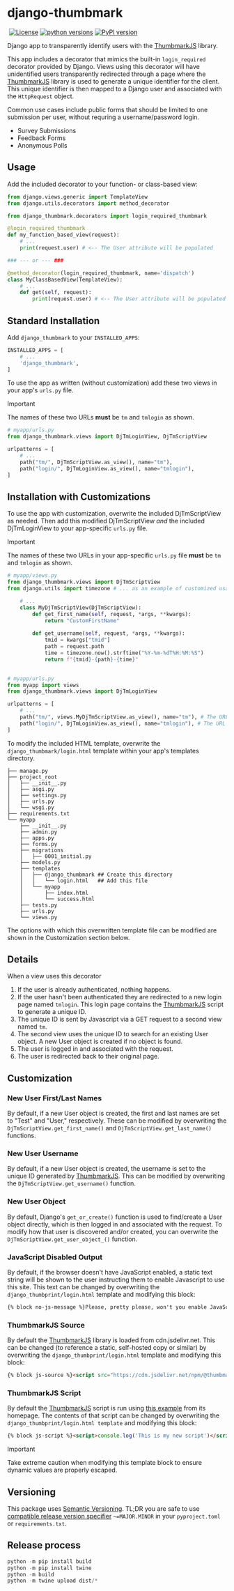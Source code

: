 # django-thumbmark
&nbsp;[![License](https://img.shields.io/pypi/l/django-thumbmark.svg?label=License)](https://pypi.python.org/pypi/django-thumbmark)&nbsp;[![python versions](https://img.shields.io/pypi/pyversions/django-thumbmark.svg?label=python%20versions)](https://pypi.python.org/pypi/django-thumbmark)&nbsp;[![PyPI version](https://img.shields.io/pypi/v/django-thumbmark.svg?label=PyPI%20version)](https://pypi.python.org/pypi/django-thumbmark)

Django app to transparently identify users with the [ThumbmarkJS](https://github.com/thumbmarkjs/thumbmarkjs) library.

This app includes a decorator that mimics the built-in ```login_required``` decorator provided by Django.  Views using this decorator will have unidentified users transparently redirected through a page where the [ThumbmarkJS](https://github.com/thumbmarkjs/thumbmarkjs) library is used to generate a unique identifier for the client.  This unique identifier is then mapped to a Django user and associated with the ```HttpRequest``` object.

Common use cases include public forms that should be limited to one submission per user, without requring a username/password login.
* Survey Submissions
* Feedback Forms
* Anonymous Polls

## Usage

Add the included decorator to your function- or class-based view:

```python
from django.views.generic import TemplateView
from django.utils.decorators import method_decorator

from django_thumbmark.decorators import login_required_thumbmark

@login_required_thumbmark
def my_function_based_view(request):
    # ...
    print(request.user) # <-- The User attribute will be populated

### --- or --- ###

@method_decorator(login_required_thumbmark, name='dispatch')
class MyClassBasedView(TemplateView):
    # ...
    def get(self, request):
        print(request.user) # <-- The User attribute will be populated
```

## Standard Installation

Add `django_thumbmark` to your `INSTALLED_APPS`:

```python
INSTALLED_APPS = [
    # ...
    'django_thumbmark',
]
```

To use the app as written (without customization) add these two views in your app's ```urls.py``` file.

> [!IMPORTANT]
> The names of these two URLs __must__ be ```tm``` and ```tmlogin``` as shown.

```python
# myapp/urls.py
from django_thumbmark.views import DjTmLoginView, DjTmScriptView

urlpatterns = [
    # ...
    path("tm/", DjTmScriptView.as_view(), name="tm"),
    path("login/", DjTmLoginView.as_view(), name="tmlogin"),
]
```

## Installation with Customizations

To use the app with customization, overwrite the included DjTmScriptView as needed.  Then add this modified DjTmScriptView *and* the included DjTmLoginView to your app-specific ```urls.py``` file.

> [!IMPORTANT]
> The names of these two URLs in your app-specific ```urls.py``` file __must__ be ```tm``` and ```tmlogin``` as shown.

```python
# myapp/views.py
from django_thumbmark.views import DjTmScriptView
from django.utils import timezone # ... as an example of customized usage

    # ...
    class MyDjTmScriptView(DjTmScriptView):
        def get_first_name(self, request, *args, **kwargs):
            return "CustomFirstName"
        
        def get_username(self, request, *args, **kwargs):
            tmid = kwargs["tmid"]
            path = request.path
            time = timezone.now().strftime("%Y-%m-%dT%H:%M:%S")
            return f"{tmid}-{path}-{time}"
    

# myapp/urls.py
from myapp import views
from django_thumbmark.views import DjTmLoginView

urlpatterns = [
    # ...
    path("tm/", views.MyDjTmScriptView.as_view(), name="tm"), # The URL name is "tm"
    path("login/", DjTmLoginView.as_view(), name="tmlogin"), # The URL name is "tmlogin"
]
```

To modify the included HTML template, overwrite the ```django_thumbmark/login.html``` template within your app's templates directory.

```.
├── manage.py
├── project_root
│   ├── __init__.py
│   ├── asgi.py
│   ├── settings.py
│   ├── urls.py
│   └── wsgi.py
├── requirements.txt
└── myapp
    ├── __init__.py
    ├── admin.py
    ├── apps.py
    ├── forms.py
    ├── migrations
    │   ├── 0001_initial.py
    ├── models.py
    ├── templates
    │   ├── django_thumbmark ## Create this directory
    │   │   └── login.html   ## Add this file
    │   └── myapp
    │       ├── index.html
    │       └── success.html
    ├── tests.py
    ├── urls.py
    └── views.py
```

The options with which this overwritten template file can be modified are shown in the Customization section below.

## Details

When a view uses this decorator
1) If the user is already authenticated, nothing happens.
2) If the user hasn't been authenticated they are redirected to a new login page named ```tmlogin```.  This login page contains the [ThumbmarkJS](https://github.com/thumbmarkjs/thumbmarkjs) script to generate a unique ID.
3) The unique ID is sent by Javascript via a GET request to a second view named ```tm```.
4) The second view uses the unique ID to search for an existing User object.  A new User object is created if no object is found.
5) The user is logged in and associated with the request.
6) The user is redirected back to their original page.


## Customization

### New User First/Last Names

By default, if a new User object is created, the first and last names are set to "Test" and "User," respectively.  These can be modified by overwriting the ```DjTmScriptView.get_first_name()``` and ```DjTmScriptView.get_last_name()``` functions.

### New User Username

By default, if a new User object is created, the username is set to the unique ID generated by [ThumbmarkJS](https://github.com/thumbmarkjs/thumbmarkjs).  This can be modified by overwriting the ```DjTmScriptView.get_username()``` function.

### New User Object

By default, Django's ```get_or_create()``` function is used to find/create a User object directly, which is then logged in and associated with the request.  To modify how that user is discovered and/or created, you can overwrite the ```DjTmScriptView.get_user_object_()``` function.

### JavaScript Disabled Output

By default, if the browser doesn't have JavaScript enabled, a static text string will be shown to the user instructing them to enable Javascript to use this site.  This text can be changed by overwriting the ```django_thumbprint/login.html``` template and modifying this block:

```html
{% block no-js-message %}Please, pretty please, won't you enable JavaScript?{% endblock %}
```

### ThumbmarkJS Source

By default the [ThumbmarkJS](https://github.com/thumbmarkjs/thumbmarkjs) library is loaded from cdn.jsdelivr.net.  This can be changed (to reference a static, self-hosted copy or similar) by overwriting the ```django_thumbprint/login.html``` template and modifying this block:

```html
{% block js-source %}<script src="https://cdn.jsdelivr.net/npm/@thumbmarkjs/thumbmarkjs/dist/thumbmark.umd.js"></script>{% endblock %}
```

### ThumbmarkJS Script

By default the [ThumbmarkJS](https://github.com/thumbmarkjs/thumbmarkjs) script is run using [this example](https://github.com/thumbmarkjs/thumbmarkjs?tab=readme-ov-file#and-on-the-web-page) from its homepage.  The contents of that script can be changed by overwriting the ```django_thumbprint/login.html template``` and modifying this block:

```html
{% block js-script %}<script>console.log('This is my new script')</script>{% endblock %}
```

> [!IMPORTANT]
> Take extreme caution when modifying this template block to ensure dynamic values are properly escaped.

## Versioning

This package uses [Semantic Versioning](https://semver.org/spec/v2.0.0.html).
TL;DR you are safe to use [compatible release version specifier](https://packaging.python.org/en/latest/specifications/version-specifiers/#compatible-release) `~=MAJOR.MINOR` in your `pyproject.toml` or `requirements.txt`.

## Release process

```python
python -m pip install build
python -m pip install twine
python -m build
python -m twine upload dist/*
```

